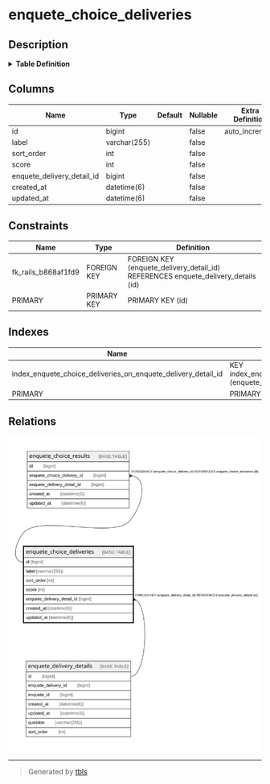 # enquete_choice_deliveries

## Description

<details>
<summary><strong>Table Definition</strong></summary>

```sql
CREATE TABLE `enquete_choice_deliveries` (
  `id` bigint NOT NULL AUTO_INCREMENT,
  `label` varchar(255) COLLATE utf8mb4_bin NOT NULL,
  `sort_order` int NOT NULL,
  `score` int NOT NULL,
  `enquete_delivery_detail_id` bigint NOT NULL,
  `created_at` datetime(6) NOT NULL,
  `updated_at` datetime(6) NOT NULL,
  PRIMARY KEY (`id`),
  KEY `index_enquete_choice_deliveries_on_enquete_delivery_detail_id` (`enquete_delivery_detail_id`),
  CONSTRAINT `fk_rails_b868af1fd9` FOREIGN KEY (`enquete_delivery_detail_id`) REFERENCES `enquete_delivery_details` (`id`)
) ENGINE=InnoDB AUTO_INCREMENT=[Redacted by tbls] DEFAULT CHARSET=utf8mb4 COLLATE=utf8mb4_bin
```

</details>

## Columns

| Name | Type | Default | Nullable | Extra Definition | Children | Parents | Comment |
| ---- | ---- | ------- | -------- | ---------------- | -------- | ------- | ------- |
| id | bigint |  | false | auto_increment | [enquete_choice_results](enquete_choice_results.md) |  |  |
| label | varchar(255) |  | false |  |  |  |  |
| sort_order | int |  | false |  |  |  |  |
| score | int |  | false |  |  |  |  |
| enquete_delivery_detail_id | bigint |  | false |  |  | [enquete_delivery_details](enquete_delivery_details.md) |  |
| created_at | datetime(6) |  | false |  |  |  |  |
| updated_at | datetime(6) |  | false |  |  |  |  |

## Constraints

| Name | Type | Definition |
| ---- | ---- | ---------- |
| fk_rails_b868af1fd9 | FOREIGN KEY | FOREIGN KEY (enquete_delivery_detail_id) REFERENCES enquete_delivery_details (id) |
| PRIMARY | PRIMARY KEY | PRIMARY KEY (id) |

## Indexes

| Name | Definition |
| ---- | ---------- |
| index_enquete_choice_deliveries_on_enquete_delivery_detail_id | KEY index_enquete_choice_deliveries_on_enquete_delivery_detail_id (enquete_delivery_detail_id) USING BTREE |
| PRIMARY | PRIMARY KEY (id) USING BTREE |

## Relations

![er](enquete_choice_deliveries.svg)

---

> Generated by [tbls](https://github.com/k1LoW/tbls)
